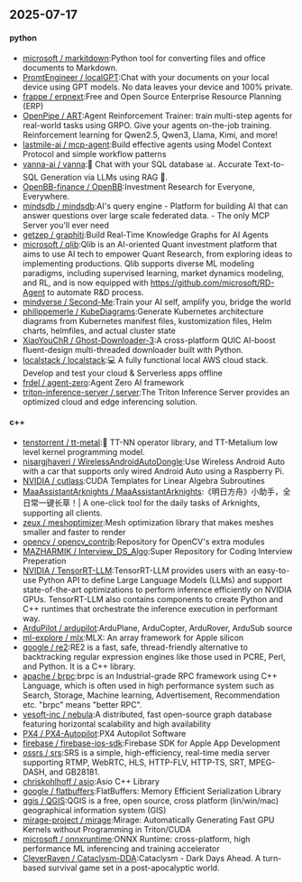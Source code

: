 ## 2025-07-17

#### python
* [microsoft / markitdown](https://github.com/microsoft/markitdown):Python tool for converting files and office documents to Markdown.
* [PromtEngineer / localGPT](https://github.com/PromtEngineer/localGPT):Chat with your documents on your local device using GPT models. No data leaves your device and 100% private.
* [frappe / erpnext](https://github.com/frappe/erpnext):Free and Open Source Enterprise Resource Planning (ERP)
* [OpenPipe / ART](https://github.com/OpenPipe/ART):Agent Reinforcement Trainer: train multi-step agents for real-world tasks using GRPO. Give your agents on-the-job training. Reinforcement learning for Qwen2.5, Qwen3, Llama, Kimi, and more!
* [lastmile-ai / mcp-agent](https://github.com/lastmile-ai/mcp-agent):Build effective agents using Model Context Protocol and simple workflow patterns
* [vanna-ai / vanna](https://github.com/vanna-ai/vanna):🤖 Chat with your SQL database 📊. Accurate Text-to-SQL Generation via LLMs using RAG 🔄.
* [OpenBB-finance / OpenBB](https://github.com/OpenBB-finance/OpenBB):Investment Research for Everyone, Everywhere.
* [mindsdb / mindsdb](https://github.com/mindsdb/mindsdb):AI's query engine - Platform for building AI that can answer questions over large scale federated data. - The only MCP Server you'll ever need
* [getzep / graphiti](https://github.com/getzep/graphiti):Build Real-Time Knowledge Graphs for AI Agents
* [microsoft / qlib](https://github.com/microsoft/qlib):Qlib is an AI-oriented Quant investment platform that aims to use AI tech to empower Quant Research, from exploring ideas to implementing productions. Qlib supports diverse ML modeling paradigms, including supervised learning, market dynamics modeling, and RL, and is now equipped with https://github.com/microsoft/RD-Agent to automate R&D process.
* [mindverse / Second-Me](https://github.com/mindverse/Second-Me):Train your AI self, amplify you, bridge the world
* [philippemerle / KubeDiagrams](https://github.com/philippemerle/KubeDiagrams):Generate Kubernetes architecture diagrams from Kubernetes manifest files, kustomization files, Helm charts, helmfiles, and actual cluster state
* [XiaoYouChR / Ghost-Downloader-3](https://github.com/XiaoYouChR/Ghost-Downloader-3):A cross-platform QUIC AI-boost fluent-design multi-threaded downloader built with Python.
* [localstack / localstack](https://github.com/localstack/localstack):💻 A fully functional local AWS cloud stack. Develop and test your cloud & Serverless apps offline
* [frdel / agent-zero](https://github.com/frdel/agent-zero):Agent Zero AI framework
* [triton-inference-server / server](https://github.com/triton-inference-server/server):The Triton Inference Server provides an optimized cloud and edge inferencing solution.

#### c++
* [tenstorrent / tt-metal](https://github.com/tenstorrent/tt-metal):🤘 TT-NN operator library, and TT-Metalium low level kernel programming model.
* [nisargjhaveri / WirelessAndroidAutoDongle](https://github.com/nisargjhaveri/WirelessAndroidAutoDongle):Use Wireless Android Auto with a car that supports only wired Android Auto using a Raspberry Pi.
* [NVIDIA / cutlass](https://github.com/NVIDIA/cutlass):CUDA Templates for Linear Algebra Subroutines
* [MaaAssistantArknights / MaaAssistantArknights](https://github.com/MaaAssistantArknights/MaaAssistantArknights):《明日方舟》小助手，全日常一键长草！| A one-click tool for the daily tasks of Arknights, supporting all clients.
* [zeux / meshoptimizer](https://github.com/zeux/meshoptimizer):Mesh optimization library that makes meshes smaller and faster to render
* [opencv / opencv_contrib](https://github.com/opencv/opencv_contrib):Repository for OpenCV's extra modules
* [MAZHARMIK / Interview_DS_Algo](https://github.com/MAZHARMIK/Interview_DS_Algo):Super Repository for Coding Interview Preperation
* [NVIDIA / TensorRT-LLM](https://github.com/NVIDIA/TensorRT-LLM):TensorRT-LLM provides users with an easy-to-use Python API to define Large Language Models (LLMs) and support state-of-the-art optimizations to perform inference efficiently on NVIDIA GPUs. TensorRT-LLM also contains components to create Python and C++ runtimes that orchestrate the inference execution in performant way.
* [ArduPilot / ardupilot](https://github.com/ArduPilot/ardupilot):ArduPlane, ArduCopter, ArduRover, ArduSub source
* [ml-explore / mlx](https://github.com/ml-explore/mlx):MLX: An array framework for Apple silicon
* [google / re2](https://github.com/google/re2):RE2 is a fast, safe, thread-friendly alternative to backtracking regular expression engines like those used in PCRE, Perl, and Python. It is a C++ library.
* [apache / brpc](https://github.com/apache/brpc):brpc is an Industrial-grade RPC framework using C++ Language, which is often used in high performance system such as Search, Storage, Machine learning, Advertisement, Recommendation etc. "brpc" means "better RPC".
* [vesoft-inc / nebula](https://github.com/vesoft-inc/nebula):A distributed, fast open-source graph database featuring horizontal scalability and high availability
* [PX4 / PX4-Autopilot](https://github.com/PX4/PX4-Autopilot):PX4 Autopilot Software
* [firebase / firebase-ios-sdk](https://github.com/firebase/firebase-ios-sdk):Firebase SDK for Apple App Development
* [ossrs / srs](https://github.com/ossrs/srs):SRS is a simple, high-efficiency, real-time media server supporting RTMP, WebRTC, HLS, HTTP-FLV, HTTP-TS, SRT, MPEG-DASH, and GB28181.
* [chriskohlhoff / asio](https://github.com/chriskohlhoff/asio):Asio C++ Library
* [google / flatbuffers](https://github.com/google/flatbuffers):FlatBuffers: Memory Efficient Serialization Library
* [qgis / QGIS](https://github.com/qgis/QGIS):QGIS is a free, open source, cross platform (lin/win/mac) geographical information system (GIS)
* [mirage-project / mirage](https://github.com/mirage-project/mirage):Mirage: Automatically Generating Fast GPU Kernels without Programming in Triton/CUDA
* [microsoft / onnxruntime](https://github.com/microsoft/onnxruntime):ONNX Runtime: cross-platform, high performance ML inferencing and training accelerator
* [CleverRaven / Cataclysm-DDA](https://github.com/CleverRaven/Cataclysm-DDA):Cataclysm - Dark Days Ahead. A turn-based survival game set in a post-apocalyptic world.
